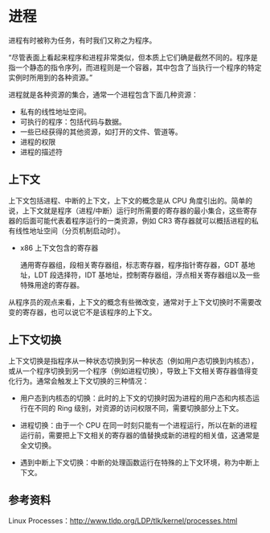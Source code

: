 # 进程

进程有时被称为任务，有时我们又称之为程序。

“尽管表面上看起来程序和进程非常类似，但本质上它们确是截然不同的。程序是指一个静态的指令序列，而进程则是一个容器，其中包含了当执行一个程序的特定实例时所用到的各种资源。”

进程就是各种资源的集合，通常一个进程包含下面几种资源：

- 私有的线性地址空间。
- 可执行的程序：包括代码与数据。
- 一些已经获得的其他资源，如打开的文件、管道等。
- 进程的权限
- 进程的描述符

## 上下文

上下文包括进程、中断的上下文，上下文的概念是从 CPU 角度引出的。简单的说，上下文就是程序（进程/中断）运行时所需要的寄存器的最小集合，这些寄存器的后面可能代表着程序运行的一类资源，例如 CR3 寄存器就可以概括进程的私有线性地址空间（分页机制启动时）。

- x86 上下文包含的寄存器

    通用寄存器组，段相关寄存器组，标志寄存器，程序指针寄存器，GDT 基地址，LDT 段选择符，IDT 基地址，控制寄存器组，浮点相关寄存器组以及一些特殊用途的寄存器。

从程序员的观点来看，上下文的概念有些微改变，通常对于上下文切换时不需要改变的寄存器，也可以说它不是该程序的上下文。

## 上下文切换

上下文切换是指程序从一种状态切换到另一种状态（例如用户态切换到内核态），或从一个程序切换到另一个程序（例如进程切换），导致上下文相关寄存器值得变化行为。通常会触发上下文切换的三种情况：

- 用户态到内核态的切换：此时的上下文的切换时因为进程的用户态和内核态运行在不同的 Ring 级别，对资源的访问权限不同，需要切换部分上下文。

- 进程切换：由于一个 CPU 在同一时刻只能有一个进程运行，所以在新的进程运行前，需要把上下文相关的寄存器的值替换成新的进程的相关值，这通常是全文切换。

- 遇到中断上下文切换：中断的处理函数运行在特殊的上下文环境，称为中断上下文。

## 参考资料

Linux Processes：http://www.tldp.org/LDP/tlk/kernel/processes.html
